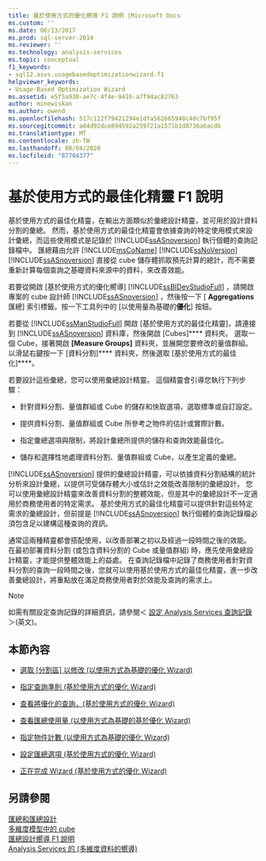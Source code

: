 ```yaml
---
title: 基於使用方式的優化嚮導 F1 說明 |Microsoft Docs
ms.custom: ''
ms.date: 06/13/2017
ms.prod: sql-server-2014
ms.reviewer: ''
ms.technology: analysis-services
ms.topic: conceptual
f1_keywords:
- sql12.asvs.usagebasedoptimizationwizard.f1
helpviewer_keywords:
- Usage-Based Optimization Wizard
ms.assetid: e5f5a938-ae7c-4f4e-9416-a7f94ac82763
author: minewiskan
ms.author: owend
ms.openlocfilehash: 517c122f79421294e1dfa562665948c4dc7bf95f
ms.sourcegitcommit: ad4d92dce894592a259721a1571b1d8736abacdb
ms.translationtype: MT
ms.contentlocale: zh-TW
ms.lasthandoff: 08/04/2020
ms.locfileid: "87704377"
---
```

# <a name="usage-based-optimization-wizard-f1-help"></a>基於使用方式的最佳化精靈 F1 說明
  基於使用方式的最佳化精靈，在輸出方面類似於彙總設計精靈，並可用於設計資料分割的彙總。 然而，基於使用方式的最佳化精靈會依據查詢的特定使用模式來設計彙總，而這些使用模式是記錄於 [!INCLUDE[ssASnoversion](../includes/ssasnoversion-md.md)] 執行個體的查詢記錄檔中。 匯總藉由允許 [!INCLUDE[msCoName](../includes/msconame-md.md)] [!INCLUDE[ssNoVersion](../includes/ssnoversion-md.md)] [!INCLUDE[ssASnoversion](../includes/ssasnoversion-md.md)] 直接從 cube 儲存體抓取預先計算的總計，而不需要重新計算每個查詢之基礎資料來源中的資料，來改善效能。  
  
 若要從開啟 [基於使用方式的優化嚮導] [!INCLUDE[ssBIDevStudioFull](../includes/ssbidevstudiofull-md.md)] ，請開啟專案的 cube 設計師 [!INCLUDE[ssASnoversion](../includes/ssasnoversion-md.md)] ，然後按一下 [ **Aggregations**匯總] 索引標籤。按一下工具列中的 [以使用量為基礎的**優化**] 按鈕。  
  
 若要從 [!INCLUDE[ssManStudioFull](../includes/ssmanstudiofull-md.md)] 開啟 [基於使用方式的最佳化精靈]，請連接到 [!INCLUDE[ssASnoversion](../includes/ssasnoversion-md.md)] 資料庫，然後開啟 [Cubes]**** 資料夾。 選取一個 Cube，接著開啟 **[Measure Groups]** 資料夾，並展開您要修改的量值群組。 以滑鼠右鍵按一下 [資料分割]**** 資料夾，然後選取 [基於使用方式的最佳化]****。  
  
 若要設計這些彙總，您可以使用彙總設計精靈。 這個精靈會引導您執行下列步驟：  
  
-   針對資料分割、量值群組或 Cube 的儲存和快取選項，選取標準或自訂設定。  
  
-   提供資料分割、量值群組或 Cube 所參考之物件的估計或實際計數。  
  
-   指定彙總選項與限制，將設計彙總所提供的儲存和查詢效能最佳化。  
  
-   儲存和選擇性地處理資料分割、量值群組或 Cube，以產生定義的彙總。  
  
 [!INCLUDE[ssASnoversion](../includes/ssasnoversion-md.md)] 提供的彙總設計精靈，可以依據資料分割結構的統計分析來設計彙總，以提供可受儲存體大小或估計之效能改善限制的彙總設計。 您可以使用彙總設計精靈來改善資料分割的整體效能，但是其中的彙總設計不一定適用於商務使用者的特定需求。 基於使用方式的最佳化精靈可以提供針對這些特定需求的彙總設計，但前提是 [!INCLUDE[ssASnoversion](../includes/ssasnoversion-md.md)] 執行個體的查詢記錄檔必須包含足以建構這種查詢的資訊。  
  
 通常這兩種精靈都會搭配使用，以改善部署之初以及經過一段時間之後的效能。 在最初部署資料分割 (或包含資料分割的 Cube 或量值群組) 時，應先使用彙總設計精靈，才能提供整體效能上的益處。 在查詢記錄檔中記錄了商務使用者針對資料分割的查詢一段時間之後，您就可以使用基於使用方式的最佳化精靈，進一步改善彙總設計，將重點放在滿足商務使用者對於效能及查詢的需求上。  
  
> [!NOTE]  
>   如需有關設定查詢記錄的詳細資訊，請參閱＜ [設定 Analysis Services 查詢記錄](instances/log-operations-in-analysis-services.md?view=sql-server-2014#bkmk_querylog)＞(英文)。  
  
## <a name="in-this-section"></a>本節內容  
  
-   [選取 [分割區] 以修改 &#40;以使用方式為基礎的優化 Wizard&#41;](select-partitions-to-modify-usage-based-optimization-wizard.md)  
  
-   [指定查詢準則 &#40;基於使用方式的優化 Wizard&#41;](specify-query-criteria-usage-based-optimization-wizard.md)  
  
-   [查看將優化的查詢，&#40;基於使用方式的優化 Wizard&#41;](review-the-queries-that-will-be-optimized-usage-based-optimization-wizard.md)  
  
-   [查看匯總使用量 &#40;以使用方式為基礎的基於優化 Wizard&#41;](review-aggregation-usage-usage-based-optimiation-wizard.md)  
  
-   [指定物件計數 &#40;以使用方式為基礎的優化 Wizard&#41;](specify-object-counts-usage-based-optimization-wizard.md)  
  
-   [設定匯總選項 &#40;基於使用方式的優化 Wizard&#41;](set-aggregation-options-usage-based-optimization-wizard.md)  
  
-   [正在完成 Wizard &#40;基於使用方式的優化 Wizard&#41;](completing-the-wizard-usage-based-optimization-wizard.md)  
  
## <a name="see-also"></a>另請參閱  
 [匯總和匯總設計](multidimensional-models-olap-logical-cube-objects/aggregations-and-aggregation-designs.md)   
 [多維度模型中的 cube](multidimensional-models/cubes-in-multidimensional-models.md)   
 [匯總設計嚮導 F1 說明](aggregation-design-wizard-f1-help.md)   
 [Analysis Services 的 &#40;多維度資料的嚮導&#41;](analysis-services-wizards-multidimensional-data.md)  
  
  
